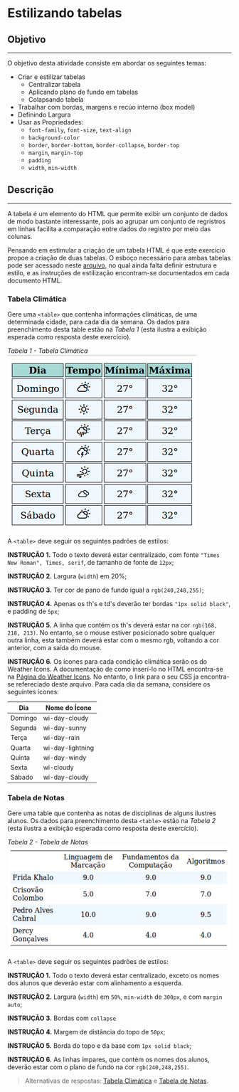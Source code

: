 # Estilizando tabelas

## Objetivo
---

O objetivo desta atividade consiste em abordar os seguintes temas:

- Criar e estilizar tabelas
    - Centralizar tabela
    - Aplicando plano de fundo em tabelas
    - Colapsando tabela
- Trabalhar com bordas, margens e recúo interno (box model)
- Definindo Largura
- Usar as Propriedades:
    - `font-family`, `font-size`, `text-align`
    - `background-color`
    - `border`, `border-bottom`, `border-collapse`, `border-top`
    - `margin`, `margin-top`
    - `padding`
    - `width`, `min-width`

## Descrição
---

A tabela é um elemento do HTML que permite exibir um conjunto de dados de modo bastante interessante, pois ao agrupar um conjunto de regristros em linhas facilita a comparação entre dados do registro por meio das colunas.

Pensando em estimular a criação de um tabela HTML é que este exercício propoe a criação de duas tabelas. O esboço necessário para ambas tabelas pode ser acessado neste [arquivo](site.zip), no qual ainda falta definir estrutura e estilo, e as instruções de estilização encontram-se documentados em cada documento HTML.

### Tabela Climática

Gere uma `<table>` que contenha informações climáticas, de uma determinada cidade, para cada dia da semana. Os dados para preenchimento desta table estão na *Tabela 1* (esta ilustra a exibição esperada como resposta deste exercício).

*Tabela 1 - Tabela Climática*<br>
![Tabela Climática](assets/tabela-climatica.png)

A `<table>` deve seguir os seguintes padrões de estilos:

**INSTRUÇÃO 1.** Todo o texto deverá estar centralizado, com fonte `"Times New Roman", Times, serif`, de tamanho de fonte de `12px`;

**INSTRUÇÃO 2.** Largura (`width`) em 20%;

**INSTRUÇÃO 3.** Ter cor de pano de fundo igual a `rgb(240,248,255)`;

**INSTRUÇÃO 4.** Apenas os th's e td's deverão ter bordas `"1px solid black"`, e padding de `5px`;

**INSTRUÇÃO 5.** A linha que contém os th's deverá estar na cor `rgb(168, 218, 213)`. No entanto, se o mouse estiver posicionado sobre qualquer outra linha, esta também deverá estar com o mesmo rgb, voltando a cor anterior, com a saída do mouse.

**INSTRUÇÃO 6.** Os ícones para cada condição climática serão os do Weather Icons. A documentação de como inserí-lo no HTML encontra-se na [Página do Weather Icons](https://erikflowers.github.io/weather-icons). No entanto, o link para o seu CSS ja encontra-se refereciado deste arquivo. Para cada dia da semana, considere os seguintes ícones:

| Dia     | Nome do Ícone    |
| ------- | ---------------- |
| Domingo | wi-day-cloudy    |
| Segunda | wi-day-sunny     |
| Terça   | wi-day-rain      |
| Quarta  | wi-day-lightning |
| Quinta  | wi-day-windy     |
| Sexta   | wi-cloudy        |
| Sábado  | wi-day-cloudy    |

### Tabela de Notas

Gere uma table que contenha as notas de disciplinas de alguns ilustres alunos. Os dados para preenchimento desta `<table>` estão na *Tabela 2* (esta ilustra a exibição esperada como resposta deste exercício).

*Tabela 2 - Tabela de Notas*<br>
![Tabela Notas](assets/tabela-notas.png)

A `<table>` deve seguir os seguintes padrões de estilos:

**INSTRUÇÃO 1.** Todo o texto deverá estar centralizado, exceto os nomes dos alunos que deverão estar com alinhamento a esquerda.

**INSTRUÇÃO 2.** Largura (`width`) em `50%`, `min-width` de `300px`, e com `margin` `auto`;

**INSTRUÇÃO 3.** Bordas com `collapse`

**INSTRUÇÃO 4.** Margem de distância do topo de `50px`;

**INSTRUÇÃO 5.** Borda do topo e da base com `1px solid black`;

**INSTRUÇÃO 6.** As linhas ímpares, que contém os nomes dos alunos, deverão estar com o plano de fundo na cor `rgb(240,248,255)`.

> Alternativas de respostas: [Tabela Climática](site-response/tabela-climatica/) e [Tabela de Notas](site-response/tabela-notas/).